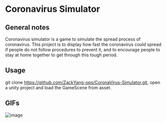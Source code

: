 # Coronavirus Simulator
## General notes 
Coronavirus simulator is a game to simulate the spread process of coronavirus. This project is to display how fast the coronavirus could spread if people do not follow procedures to prevent it, and to encourage people to stay at home together to get through this tough period.
  
    
    
## Usage
git clone https://github.com/ZackYang-ops/CoronaVirus-Simulator.git, open a unity project and load the GameScene from asset.
  
    
    
## GIFs
![image](https://github.com/ZackYang-ops/CoronaVirus-Simulator/blob/master/Assets/artRes/images/tzoh7-7cqlf.gif?raw=true)

